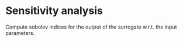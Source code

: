 # Sensitivity analysis

Compute sobolev indices for the output of the surrogate w.r.t. the input parameters.
